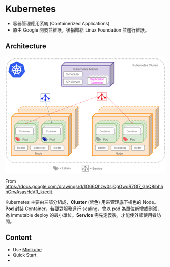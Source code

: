 # Kubernetes



* 容器管理應用系統 (Containerized Applications)
* 原由 Google 開發並維護，後捐贈給 Linux Foundation 並進行維護。



## Architecture



![](../images/kubernetes_arch.png)

From https://docs.google.com/drawings/d/1O66Qhzw0sjCgGwdR7GI7_GhQ8ibhhhGrwAsasHcVR_k/edit.



Kubernetes 主要由三部分組成，**Cluster** (紫色) 用來管理底下橘色的 Node。**Pod** 封裝 Container，若要對服務進行 scaling，會以 pod 為單位新增或刪減，為 immutable deploy 的最小單位。**Service** 需先定義後，才能使外部使用者訪問。



## Content



* Use [Minikube](minikube.md)
* Quick Start
* 

